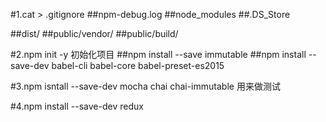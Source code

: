 #1.cat > .gitignore
##npm-debug.log
##node_modules
##.DS_Store

##dist/
##public/vendor/
##public/build/

#2.npm init -y 初始化项目
##npm install --save immutable
##npm install --save-dev babel-cli babel-core babel-preset-es2015

#3.npm isntall --save-dev mocha chai chai-immutable  用来做测试

#4.npm install --save-dev redux
